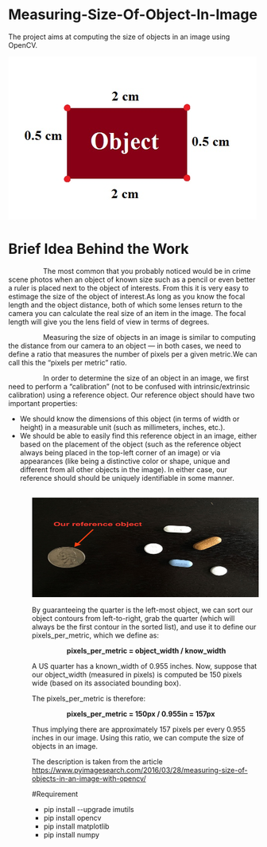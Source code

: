# Measuring-Size-Of-Object-In-Image
The project aims at computing the size of objects in an image using OpenCV.

<img src="images/object.jpg">

# Brief Idea Behind the Work

<p style="text-indent:5em">The most common that you probably noticed would be in crime scene photos when an object of known size such as a pencil or even better a ruler is placed next to the object of interests. From this it is very easy to estimage the size of the object of interest.As long as you know the focal length and the object distance, both of which some lenses return to the camera you can calculate the real size of an item in the image. The focal length will give you the lens field of view in terms of degrees.


<p style="text-indent:5em">Measuring the size of objects in an image is similar to computing the distance from our camera to an object — in both cases, we need to define a ratio that measures the number of pixels per a given metric.We can call this the “pixels per metric” ratio.</p>

<p style="text-indent:5em">In order to determine the size of an object in an image, we first need to perform a “calibration” (not to be confused with intrinsic/extrinsic calibration) using a reference object. Our reference object should have two important properties:

<ul>
    <li>We should know the dimensions of this object (in terms of width or height) in a measurable unit (such as millimeters, inches, etc.).</li>
<li>We should be able to easily find this reference object in an image, either based on the placement of the object (such as the reference object always being placed in the top-left corner of an image) or via appearances (like being a distinctive color or shape, unique and different from all other objects in the image). In either case, our reference should should be uniquely identifiable in some manner.</li>
    <ul>
 <br>
<img src="images/reference.jpg" width="500px" height="200px">
        
By guaranteeing the quarter is the left-most object, we can sort our object contours from left-to-right, grab the quarter (which will always be the first contour in the sorted list), and use it to define our pixels_per_metric, which we define as:

<p style="text-indent:5em"><b>pixels_per_metric = object_width / know_width</b>

A US quarter has a known_width of 0.955 inches. Now, suppose that our object_width (measured in pixels) is computed be 150 pixels wide (based on its associated bounding box).

The pixels_per_metric is therefore:

<p style="text-indent:5em"><b>pixels_per_metric = 150px / 0.955in = 157px</b>

Thus implying there are approximately 157 pixels per every 0.955 inches in our image. Using this ratio, we can compute the size of objects in an image.






The description is taken from the article https://www.pyimagesearch.com/2016/03/28/measuring-size-of-objects-in-an-image-with-opencv/




#Requirement
<ul>
  <li>pip install --upgrade imutils</li>
  <li>pip install opencv</li>
  <li>pip install matplotlib</li>
  <li>pip install numpy</li>
  </ul>
